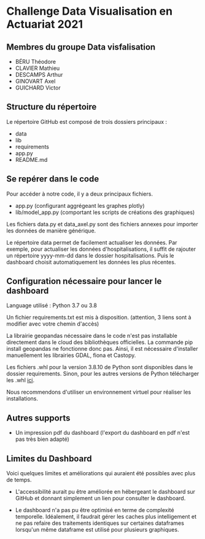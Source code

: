 # Challenge Data Visualisation en Actuariat 2021


## Membres du groupe Data visfalisation

- BÉRU Théodore
- CLAVIER Mathieu
- DESCAMPS Arthur
- GINOVART Axel
- GUICHARD Victor


## Structure du répertoire

Le répertoire GitHub est composé de trois dossiers principaux :
- data
- lib
- requirements
- app.py
- README.md


## Se repérer dans le code

Pour accéder à notre code, il y a deux principaux fichiers.

- app.py (configurant aggrégeant les graphes plotly)
- lib/model_app.py (comportant les scripts de créations des graphiques)

Les fichiers data.py et data_axel.py sont des fichiers annexes pour importer les données de manière générique.

Le répertoire data permet de facilement actualiser les données.
Par exemple, pour actualiser les données d'hospitalisations, il suffit de rajouter un répertoire yyyy-mm-dd dans le dossier hospitalisations. Puis le dashboard choisit automatiquement les données les plus récentes.


## Configuration nécessaire pour lancer le dashboard


Language utilisé : Python 3.7 ou 3.8

Un fichier requirements.txt est mis à disposition. (attention, 3 liens sont à modifier avec votre chemin d'accès)


La librairie geopandas nécessaire dans le code n'est pas installable directement dans le cloud des bibliothèques officielles. La commande pip install geopandas ne fonctionne donc pas.
Ainsi, il est nécessaire d'installer manuellement les librairies GDAL, fiona et Castopy. 

Les fichiers .whl pour la version 3.8.10 de Python sont disponibles dans le dossier requirements.
Sinon, pour les autres versions de Python télécharger les .whl [ici](https://www.lfd.uci.edu/~gohlke/pythonlibs/).


Nous recommendons d'utiliser un environnement virtuel pour réaliser les installations.




## Autres supports

- Un impression pdf du dashboard (l'export du dashboard en pdf n'est pas très bien adapté)




## Limites du Dashboard

Voici quelques limites et améliorations qui auraient été possibles avec plus de temps.

- L'accessibilité aurait pu être améliorée en hébergeant le dashboard sur GitHub et donnant simplement un lien pour consulter le dashboard.

- Le dashboard n'a pas pu être optimisé en terme de complexité temporelle. Idéalement, il faudrait gérer les caches plus intelligement et ne pas refaire des traitements identiques sur certaines dataframes lorsqu'un même dataframe est utilisé pour plusieurs graphiques.

